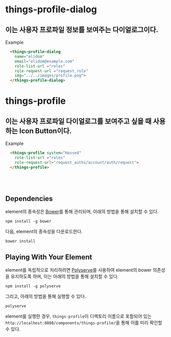 # things-profile-dialog

## 이는 사용자 프로파일 정보를 보여주는 다이얼로그이다.

Example
```html
  <things-profile-dialog
    name="elidom"
    email="elidom@example.com"
    role-list-url ="roles"
    role-request-url ="request_role"
    img="../../images/profile.png">
  </things-profile-dialog>
```

# things-profile

## 이는 사용자 프로파일 다이얼로그를 보여주고 싶을 때 사용하는 Icon Button이다.
Example
```html
  <things-profile system="Hassed"
    role-list-url ="roles"
    role-request-url="request_auths/account/auth/request">
  </things-profile>
```
<br><br>

## Dependencies

element의 종속성은 [Bower](http://bower.io/)를 통해 관리되며, 아래의 방법을 통해 설치할 수 있다.

    npm install -g bower

다음, element의 종속성을 다운로드한다.

    bower install


## Playing With Your Element

element를 독립적으로 처리하려면 [Polyserve](https://github.com/PolymerLabs/polyserve)를 사용하여 element의 bower 의존성을 유지하도록 하며, 이는 아래의 방법을 통해 설치할 수 있다.

    npm install -g polyserve

그리고, 아래의 방법을 통해 실행할 수 있다.

    polyserve

element를 실행한 경우, `things-profile`이 디렉토리 이름으로 포함되어 있는 `http://localhost:8080/components/things-profile/`을 통해 이를 미리 확인할 수 있다. 
